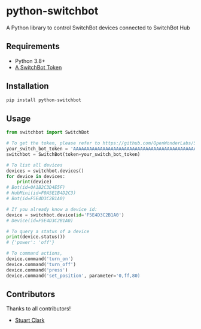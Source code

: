 # python-switchbot
A Python library to control SwitchBot devices connected to SwitchBot Hub

## Requirements
- Python 3.8+
- [A SwitchBot Token](https://github.com/OpenWonderLabs/SwitchBotAPI#getting-started)

## Installation
```python
pip install python-switchbot
```

## Usage
```python
from switchbot import SwitchBot

# To get the token, please refer to https://github.com/OpenWonderLabs/SwitchBotAPI#getting-started
your_switch_bot_token = 'AAAAAAAAAAAAAAAAAAAAAAAAAAAAAAAAAAAAAAAAAAAAAAAAAAAAAAAAAAAAAAAAAAAAAAAAAAAAAAAAAAAAAAAAAAAAAAAA'
switchbot = SwitchBot(token=your_switch_bot_token)

# To list all devices
devices = switchbot.devices()
for device in devices:
    print(device)
# Bot(id=0A1B2C3D4E5F)
# HubMini(id=F0A5E1B4D2C3)
# Bot(id=F5E4D3C2B1A0)

# If you already know a device id:
device = switchbot.device(id='F5E4D3C2B1A0')
# Device(id=F5E4D3C2B1A0)

# To query a status of a device
print(device.status())
# {'power': 'off'}

# To command actions,
device.command('turn_on')
device.command('turn_off')
device.command('press')
device.command('set_position', parameter='0,ff,80)
```

## Contributors
Thanks to all contributors!
- [Stuart Clark](https://github.com/stuart-c)
